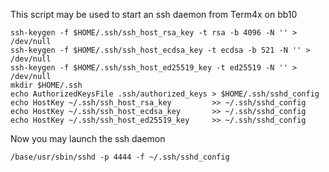 
This script may be used to start an ssh daemon from Term4x on bb10

```
ssh-keygen -f $HOME/.ssh/ssh_host_rsa_key -t rsa -b 4096 -N '' > /dev/null
ssh-keygen -f $HOME/.ssh/ssh_host_ecdsa_key -t ecdsa -b 521 -N '' > /dev/null
ssh-keygen -f $HOME/.ssh/ssh_host_ed25519_key -t ed25519 -N '' > /dev/null
mkdir $HOME/.ssh
echo AuthorizedKeysFile	.ssh/authorized_keys > $HOME/.ssh/sshd_config
echo HostKey ~/.ssh/ssh_host_rsa_key         >> ~/.ssh/sshd_config
echo HostKey ~/.ssh/ssh_host_ecdsa_key       >> ~/.ssh/sshd_config
echo HostKey ~/.ssh/ssh_host_ed25519_key     >> ~/.ssh/sshd_config
```

Now you may launch the ssh daemon

```
/base/usr/sbin/sshd -p 4444 -f ~/.ssh/sshd_config
```


